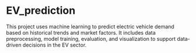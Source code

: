 # EV_prediction
This project uses machine learning to predict electric vehicle demand based on historical trends and market factors. It includes data preprocessing, model training, evaluation, and visualization to support data-driven decisions in the EV sector.
